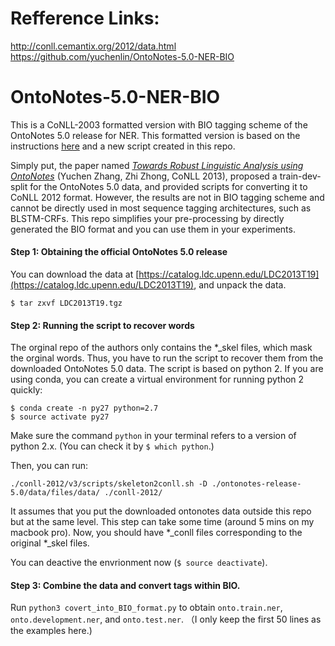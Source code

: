 # Refference Links:
http://conll.cemantix.org/2012/data.html
https://github.com/yuchenlin/OntoNotes-5.0-NER-BIO

# OntoNotes-5.0-NER-BIO

This is a CoNLL-2003 formatted version with BIO tagging scheme of the OntoNotes 5.0 release for NER. This formatted version is based on the instructions [here](http://cemantix.org/data/ontonotes.html) and a new script created in this repo. 

Simply put, the paper named *[Towards Robust Linguistic Analysis using OntoNotes](http://www.aclweb.org/anthology/W13-3516)* (Yuchen Zhang, Zhi Zhong, CoNLL 2013), proposed a train-dev-split for the OntoNotes 5.0 data, and provided scripts for converting it to CoNLL 2012 format. However, the results are not in BIO tagging scheme and cannot be directly used in most sequence tagging architectures, such as BLSTM-CRFs. This repo simplifies your pre-processing by directly generated the BIO format and you can use them in your experiments.



#### Step 1: Obtaining the official OntoNotes 5.0 release 

You can download the data at [https://catalog.ldc.upenn.edu/LDC2013T19](https://catalog.ldc.upenn.edu/LDC2013T19), and unpack the data.

`$ tar zxvf LDC2013T19.tgz`

#### Step 2: Running the script to recover words

The orginal repo of the authors only contains the  *_skel files, which mask the orginal words. Thus, you have to run the script to recover them from the downloaded OntoNotes 5.0 data. The script is based on python 2. If you are using conda, you can create a virtual environment for running python 2 quickly:
```
$ conda create -n py27 python=2.7
$ source activate py27
```

Make sure the command `python` in your terminal refers to a version of python 2.x. (You can check it by `$ which python`.)

Then, you can run: 
```
./conll-2012/v3/scripts/skeleton2conll.sh -D ./ontonotes-release-5.0/data/files/data/ ./conll-2012/
```
It assumes that you put the downloaded ontonotes data outside this repo but at the same level. This step can take some time (around 5 mins on my macbook pro). Now, you should have *_conll files corresponding to the original *_skel files.

You can deactive the envrionment now (`$ source deactivate`).

#### Step 3: Combine the data and convert tags within BIO.

Run `python3 covert_into_BIO_format.py` to obtain `onto.train.ner`, `onto.development.ner`, and `onto.test.ner`. （I only keep the first 50 lines as the examples here.)
